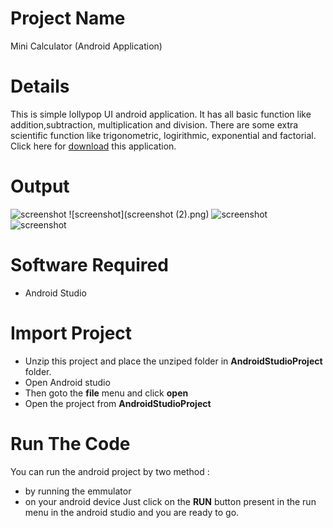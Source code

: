 # Project Name
Mini Calculator (Android Application)

# Details
This is simple lollypop UI android application. It has all basic function like addition,subtraction, multiplication and division. There are some extra scientific function like trigonometric, logirithmic, exponential and factorial.
Click here for [download](MiniCalculator.apk) this application.

# Output
![screenshot](screenshot(1).png) ![screenshot](screenshot (2).png) ![screenshot](screenshot-(3).png) ![screenshot](screenshot_(4).png)

# Software Required
* Android Studio

# Import Project
* Unzip this project and place the unziped folder in **AndroidStudioProject** folder.
* Open Android studio
* Then goto the **file** menu and click **open**
* Open the project from **AndroidStudioProject**

# Run The Code
You can run the android project by two method :
* by running the emmulator
* on your android device
Just click on the **RUN** button present in the run menu in the android studio and you are ready to go.
